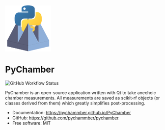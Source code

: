 [<img src="./resources/logo.png" width="150" />](./resources/logo.png)

# PyChamber

![GitHub Workflow Status](https://img.shields.io/github/workflow/status/PyChamber/PyChamber/dev%20workflow?label=Dev%20Build&logo=github&style=flat-square)

PyChamber is an open-source application written with Qt to take anechoic chamber measurements. All measurements are saved as scikit-rf objects (or classes derived from them) which greatly simplifies post-processing.

* Documentation: <https://pychammber.github.io/PyChamber>
* GitHub: <https://github.com/pychammber/pychamber>
* Free software: MIT
